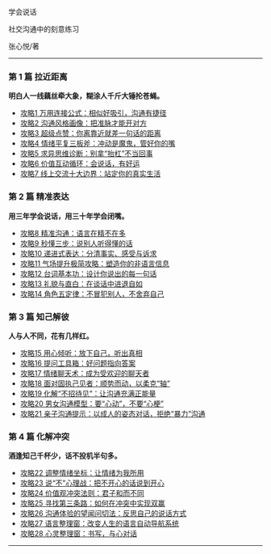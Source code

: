 学会说话

社交沟通中的刻意练习

张心悦/著

-------

### 第 1 篇 拉近距离

**明白人一线藕丝牵大象，糊涂人千斤大锤抡苍蝇。**

- [攻略1 万用连接公式：相似好吸引，沟通有捷径](./%E6%8B%89%E8%BF%91%E8%B7%9D%E7%A6%BB/%E6%94%BB%E7%95%A51-%E4%B8%87%E7%94%A8%E8%BF%9E%E6%8E%A5%E5%85%AC%E5%BC%8F%EF%BC%9A%E7%9B%B8%E4%BC%BC%E5%A5%BD%E5%90%B8%E5%BC%95%EF%BC%8C%E6%B2%9F%E9%80%9A%E6%9C%89%E6%8D%B7%E5%BE%84.md)
- [攻略2 沟通风格画像：把准脉才能开对方](./%E6%8B%89%E8%BF%91%E8%B7%9D%E7%A6%BB/%E6%94%BB%E7%95%A52-%E6%B2%9F%E9%80%9A%E9%A3%8E%E6%A0%BC%E7%94%BB%E5%83%8F%EF%BC%9A%E6%8A%8A%E5%87%86%E8%84%89%E6%89%8D%E8%83%BD%E5%BC%80%E5%AF%B9%E6%96%B9.md)
- [攻略3 超级点赞：你离靠近就差一句话的距离](./%E6%8B%89%E8%BF%91%E8%B7%9D%E7%A6%BB/%E6%94%BB%E7%95%A53-%E8%B6%85%E7%BA%A7%E7%82%B9%E8%B5%9E%EF%BC%9A%E4%BD%A0%E7%A6%BB%E9%9D%A0%E8%BF%91%E5%B0%B1%E5%B7%AE%E4%B8%80%E5%8F%A5%E8%AF%9D%E7%9A%84%E8%B7%9D%E7%A6%BB.md)
- [攻略4 情绪平复三板斧：冲动是魔鬼，管好你的嘴](./%E6%8B%89%E8%BF%91%E8%B7%9D%E7%A6%BB/%E6%94%BB%E7%95%A54-%E6%83%85%E7%BB%AA%E5%B9%B3%E5%A4%8D%E4%B8%89%E6%9D%BF%E6%96%A7%EF%BC%9A%E5%86%B2%E5%8A%A8%E6%98%AF%E9%AD%94%E9%AC%BC%EF%BC%8C%E7%AE%A1%E5%A5%BD%E4%BD%A0%E7%9A%84%E5%98%B4.md)
- [攻略5 求异思维诊断：别拿“抬杠”不当回事](./%E6%8B%89%E8%BF%91%E8%B7%9D%E7%A6%BB/%E6%94%BB%E7%95%A55-%E6%B1%82%E5%BC%82%E6%80%9D%E7%BB%B4%E8%AF%8A%E6%96%AD%EF%BC%9A%E5%88%AB%E6%8B%BF%E2%80%9C%E6%8A%AC%E6%9D%A0%E2%80%9D%E4%B8%8D%E5%BD%93%E5%9B%9E%E4%BA%8B.md)
- [攻略6 价值互动循环：会说话，有好运](./%E6%8B%89%E8%BF%91%E8%B7%9D%E7%A6%BB/%E6%94%BB%E7%95%A56-%E4%BB%B7%E5%80%BC%E4%BA%92%E5%8A%A8%E5%BE%AA%E7%8E%AF%EF%BC%9A%E4%BC%9A%E8%AF%B4%E8%AF%9D%EF%BC%8C%E6%9C%89%E5%A5%BD%E8%BF%90.md)
- [攻略7 线上交流十大边界：站定你的真实生活](./%E6%8B%89%E8%BF%91%E8%B7%9D%E7%A6%BB/%E6%94%BB%E7%95%A57-%E7%BA%BF%E4%B8%8A%E4%BA%A4%E6%B5%81%E5%8D%81%E5%A4%A7%E8%BE%B9%E7%95%8C%EF%BC%9A%E7%AB%99%E5%AE%9A%E4%BD%A0%E7%9A%84%E7%9C%9F%E5%AE%9E%E7%94%9F%E6%B4%BB.md)

### 第 2 篇 精准表达

**用三年学会说话，用三十年学会闭嘴。**

- [攻略8 精准沟通：语言在精不在多](./%E7%B2%BE%E5%87%86%E8%A1%A8%E8%BE%BE/%E6%94%BB%E7%95%A58-%E7%B2%BE%E5%87%86%E6%B2%9F%E9%80%9A%EF%BC%9A%E8%AF%AD%E8%A8%80%E5%9C%A8%E7%B2%BE%E4%B8%8D%E5%9C%A8%E5%A4%9A.md)
- [攻略9 秒懂三步：说别人听得懂的话](./%E7%B2%BE%E5%87%86%E8%A1%A8%E8%BE%BE/%E6%94%BB%E7%95%A59-%E7%A7%92%E6%87%82%E4%B8%89%E6%AD%A5%EF%BC%9A%E8%AF%B4%E5%88%AB%E4%BA%BA%E5%90%AC%E5%BE%97%E6%87%82%E7%9A%84%E8%AF%9D.md)
- [攻略10 递进式表达：分清事实、感受与诉求](./%E7%B2%BE%E5%87%86%E8%A1%A8%E8%BE%BE/%E6%94%BB%E7%95%A510-%E9%80%92%E8%BF%9B%E5%BC%8F%E8%A1%A8%E8%BE%BE%EF%BC%9A%E5%88%86%E6%B8%85%E4%BA%8B%E5%AE%9E%E3%80%81%E6%84%9F%E5%8F%97%E5%92%8C%E8%AF%89%E6%B1%82.md)
- [攻略11 气场提升极简攻略：塑造你的非语言信息](./%E7%B2%BE%E5%87%86%E8%A1%A8%E8%BE%BE/%E6%94%BB%E7%95%A511-%E6%B0%94%E5%9C%BA%E6%8F%90%E5%8D%87%E6%9E%81%E7%AE%80%E6%94%BB%E7%95%A5%EF%BC%9A%E5%A1%91%E9%80%A0%E4%BD%A0%E7%9A%84%E9%9D%9E%E8%AF%AD%E8%A8%80%E4%BF%A1%E6%81%AF.md)
- [攻略12 台词基本功：设计你说出的每一句话](./%E7%B2%BE%E5%87%86%E8%A1%A8%E8%BE%BE/%E6%94%BB%E7%95%A512-%E5%8F%B0%E8%AF%8D%E5%9F%BA%E6%9C%AC%E5%8A%9F%EF%BC%9A%E8%AE%BE%E8%AE%A1%E4%BD%A0%E8%AF%B4%E5%87%BA%E7%9A%84%E6%AF%8F%E4%B8%80%E5%8F%A5%E8%AF%9D.md)
- [攻略13 礼貌与直白：在谈话中进退自如](./%E7%B2%BE%E5%87%86%E8%A1%A8%E8%BE%BE/%E6%94%BB%E7%95%A513-%E7%A4%BC%E8%B2%8C%E4%B8%8E%E7%9B%B4%E7%99%BD%EF%BC%9A%E5%9C%A8%E8%B0%88%E8%AF%9D%E4%B8%AD%E8%BF%9B%E9%80%80%E8%87%AA%E5%A6%82.md)
- [攻略14 角色五定律：不冒犯别人，不舍弃自己](./%E7%B2%BE%E5%87%86%E8%A1%A8%E8%BE%BE/%E6%94%BB%E7%95%A514-%E8%A7%92%E8%89%B2%E4%BA%94%E5%AE%9A%E5%BE%8B%EF%BC%9A%E4%B8%8D%E5%86%92%E7%8A%AF%E5%88%AB%E4%BA%BA%EF%BC%8C%E4%B8%8D%E8%88%8D%E5%BC%83%E8%87%AA%E5%B7%B1.md)

### 第 3 篇 知己解彼

**人与人不同，花有几样红。**

- [攻略15 用心倾听：放下自己，听出真相](./%E7%9F%A5%E5%B7%B1%E8%A7%A3%E5%BD%BC/%E6%94%BB%E7%95%A515-%E7%94%A8%E5%BF%83%E5%80%BE%E5%90%AC%EF%BC%9A%E6%94%BE%E4%B8%8B%E8%87%AA%E5%B7%B1%EF%BC%8C%E5%90%AC%E5%87%BA%E7%9C%9F%E7%9B%B8.md)
- [攻略16 提问工具箱：好问题指向答案](./%E7%9F%A5%E5%B7%B1%E8%A7%A3%E5%BD%BC/%E6%94%BB%E7%95%A516-%E6%8F%90%E9%97%AE%E5%B7%A5%E5%85%B7%E7%AE%B1%EF%BC%9A%E5%A5%BD%E9%97%AE%E9%A2%98%E6%8C%87%E5%90%91%E7%AD%94%E6%A1%88.md)
- [攻略17 情绪聊天术：成为受欢迎的聊天者](./%E7%9F%A5%E5%B7%B1%E8%A7%A3%E5%BD%BC/%E6%94%BB%E7%95%A517-%E6%83%85%E7%BB%AA%E8%81%8A%E5%A4%A9%E6%9C%AF%EF%BC%9A%E6%88%90%E4%B8%BA%E5%8F%97%E6%AC%A2%E8%BF%8E%E7%9A%84%E8%81%8A%E5%A4%A9%E8%80%85.md)
- [攻略18 面对固执己见者：顺势而动，以柔克“轴”](./%E7%9F%A5%E5%B7%B1%E8%A7%A3%E5%BD%BC/%E6%94%BB%E7%95%A518-%E9%9D%A2%E5%AF%B9%E5%9B%BA%E6%89%A7%E5%B7%B1%E8%A7%81%E8%80%85%EF%BC%9A%E9%A1%BA%E5%8A%BF%E8%80%8C%E5%8A%A8%EF%BC%8C%E4%BB%A5%E6%9F%94%E5%85%8B%E2%80%9D%E8%BD%B4%E2%80%9C.md)
- [攻略19 化解“不招待见”：让沟通充满正能量](./%E7%9F%A5%E5%B7%B1%E8%A7%A3%E5%BD%BC/%E6%94%BB%E7%95%A519-%E5%8C%96%E8%A7%A3%E2%80%9C%E4%B8%8D%E6%8B%9B%E5%BE%85%E8%A7%81%E2%80%9D%EF%BC%9A%E8%AE%A9%E6%B2%9F%E9%80%9A%E5%85%85%E6%BB%A1%E6%AD%A3%E8%83%BD%E9%87%8F.md)
- [攻略20 男女沟通模型：要“心动”，不要“心梗”](./%E7%9F%A5%E5%B7%B1%E8%A7%A3%E5%BD%BC/%E6%94%BB%E7%95%A520-%E7%94%B7%E5%A5%B3%E6%B2%9F%E9%80%9A%E6%A8%A1%E5%9E%8B%EF%BC%9A%E8%A6%81%E2%80%9C%E5%BF%83%E5%8A%A8%E2%80%9D%EF%BC%8C%E4%B8%8D%E8%A6%81%E2%80%9C%E5%BF%83%E6%A2%97%E2%80%9D.md)
- [攻略21 亲子沟通提示：以成人的姿态对话，拒绝“暴力”沟通](./%E7%9F%A5%E5%B7%B1%E8%A7%A3%E5%BD%BC/%E6%94%BB%E7%95%A521-%E4%BA%B2%E5%AD%90%E6%B2%9F%E9%80%9A%E6%8F%90%E7%A4%BA%EF%BC%9A%E4%BB%A5%E6%88%90%E4%BA%BA%E7%9A%84%E5%A7%BF%E6%80%81%E5%AF%B9%E8%AF%9D%EF%BC%8C%E6%8B%92%E7%BB%9D%E2%80%9C%E6%9A%B4%E5%8A%9B%E2%80%9D%E6%B2%9F%E9%80%9A.md)

### 第 4 篇 化解冲突

**酒逢知己千杯少，话不投机半句多。**

- [攻略22 调整情绪坐标：让情绪为我所用](./%E5%8C%96%E8%A7%A3%E5%86%B2%E7%AA%81/%E6%94%BB%E7%95%A522-%E8%B0%83%E6%95%B4%E6%83%85%E7%BB%AA%E5%9D%90%E6%A0%87%EF%BC%9A%E8%AE%A9%E6%83%85%E7%BB%AA%E4%B8%BA%E6%88%91%E6%89%80%E7%94%A8.md)
- [攻略23 说“不”心理战：把不开心的话说到开心](./%E5%8C%96%E8%A7%A3%E5%86%B2%E7%AA%81/%E6%94%BB%E7%95%A523-%E8%AF%B4%E2%80%9C%E4%B8%8D%E2%80%9D%E5%BF%83%E7%90%86%E6%88%98%EF%BC%9A%E6%8A%8A%E4%B8%8D%E5%BC%80%E5%BF%83%E7%9A%84%E8%AF%9D%E8%AF%B4%E5%88%B0%E5%BC%80%E5%BF%83.md)
- [攻略24 价值观冲突法则：君子和而不同](./%E5%8C%96%E8%A7%A3%E5%86%B2%E7%AA%81/%E6%94%BB%E7%95%A524-%E4%BB%B7%E5%80%BC%E8%A7%82%E5%86%B2%E7%AA%81%E6%B3%95%E5%88%99%EF%BC%9A%E5%90%9B%E5%AD%90%E5%92%8C%E8%80%8C%E4%B8%8D%E5%90%8C.md)
- [攻略25 寻找第三条路：如何在冲突中实现双赢](./%E5%8C%96%E8%A7%A3%E5%86%B2%E7%AA%81/%E6%94%BB%E7%95%A525-%E5%AF%BB%E6%89%BE%E7%AC%AC%E4%B8%89%E6%9D%A1%E8%B7%AF%EF%BC%9A%E5%A6%82%E4%BD%95%E5%9C%A8%E5%86%B2%E7%AA%81%E4%B8%AD%E5%AE%9E%E7%8E%B0%E5%8F%8C%E8%B5%A2.md)
- [攻略26 沟通体验的望闻问切法：反思自己的说话方式](./%E5%8C%96%E8%A7%A3%E5%86%B2%E7%AA%81/%E6%94%BB%E7%95%A526-%E6%B2%9F%E9%80%9A%E4%BD%93%E9%AA%8C%E7%9A%84%E6%9C%9B%E9%97%BB%E9%97%AE%E5%88%87%E6%B3%95%EF%BC%9A%E5%8F%8D%E6%80%9D%E8%87%AA%E5%B7%B1%E7%9A%84%E8%AF%B4%E8%AF%9D%E6%96%B9%E5%BC%8F.md)
- [攻略27 语言整理窗：改变人生的语言自动导航系统](./%E5%8C%96%E8%A7%A3%E5%86%B2%E7%AA%81/%E6%94%BB%E7%95%A527-%E8%AF%AD%E8%A8%80%E6%95%B4%E7%90%86%E7%AA%97%EF%BC%9A%E6%94%B9%E5%8F%98%E4%BA%BA%E7%94%9F%E7%9A%84%E8%AF%AD%E8%A8%80%E8%87%AA%E5%8A%A8%E5%AF%BC%E8%88%AA%E7%B3%BB%E7%BB%9F.md)
- [攻略28 心灵整理窗：书写，与心对话](./%E5%8C%96%E8%A7%A3%E5%86%B2%E7%AA%81/%E6%94%BB%E7%95%A528-%E5%BF%83%E7%81%B5%E6%95%B4%E7%90%86%E7%AA%97%EF%BC%9A%E4%B9%A6%E5%86%99%EF%BC%8C%E4%B8%8E%E5%BF%83%E5%AF%B9%E8%AF%9D.md)

-------
